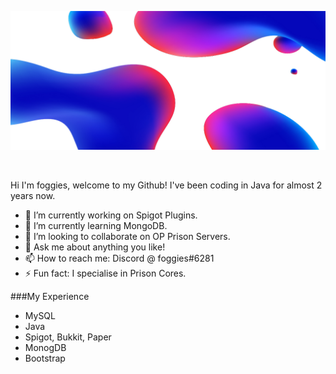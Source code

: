 

![Untitled-1](https://github.com/foggies1/foggies1/blob/main/Untitled-1.png?raw=true)

</br>

Hi I'm foggies, welcome to my Github! I've been coding in Java for almost 2 years now.

- 🔭 I’m currently working on Spigot Plugins.
- 🌱 I’m currently learning MongoDB.
- 👯 I’m looking to collaborate on OP Prison Servers.
- 💬 Ask me about anything you like!
- 📫 How to reach me: Discord @ foggies#6281
- ⚡ Fun fact: I specialise in Prison Cores.

###My Experience

- MySQL
- Java
- Spigot, Bukkit, Paper
- MonogDB
- Bootstrap

</br>
